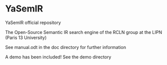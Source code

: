 YaSemIR
=======

YaSemIR official repository

The Open-Source Semantic IR search engine of the RCLN group at the LIPN (Paris 13 University)

See manual.odt in the doc directory for further information

A demo has been included! See the demo directory
